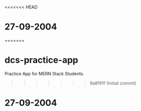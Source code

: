 <<<<<<< HEAD
# 27-09-2004
=======
# dcs-practice-app
Practice App for MERN Stack Students.
>>>>>>> 9a8f91f (Initial commit)
# 27-09-2004
